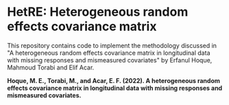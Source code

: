 # HetRE: Heterogeneous random effects covariance matrix

This repository contains code to implement the methodology discussed in "A heterogeneous random effects covariance matrix in longitudinal data with missing responses and mismeasured covariates" by Erfanul Hoque, Mahmoud Torabi and Elif Acar.

**Hoque, M. E., Torabi, M., and Acar, E. F. (2022). A heterogeneous random effects covariance matrix in longitudinal data with missing responses and mismeasured covariates.**

